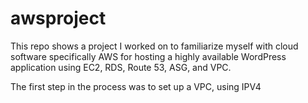 # awsproject
This repo shows a project I worked on to familiarize myself with cloud software specifically AWS for hosting a highly available WordPress application using EC2, RDS, Route 53, ASG, and VPC.

The first step in the process was to set up a VPC, using IPV4
